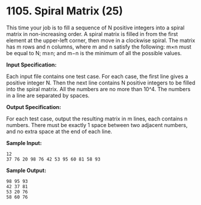 # 1105. Spiral Matrix (25)

This time your job is to fill a sequence of N positive integers into a spiral matrix in non-increasing order. A spiral matrix is filled in from the first element at the upper-left corner, then move in a clockwise spiral. The matrix has m rows and n columns, where m and n satisfy the following: m×n must be equal to N; m≥n; and m−n is the minimum of all the possible values.

**Input Specification:**

Each input file contains one test case. For each case, the first line gives a positive integer N. Then the next line contains N positive integers to be filled into the spiral matrix. All the numbers are no more than 10^4. The numbers in a line are separated by spaces.

**Output Specification:**

For each test case, output the resulting matrix in m lines, each contains n numbers. There must be exactly 1 space between two adjacent numbers, and no extra space at the end of each line.

**Sample Input:**

```
12
37 76 20 98 76 42 53 95 60 81 58 93
```

**Sample Output:**

```
98 95 93
42 37 81
53 20 76
58 60 76
```